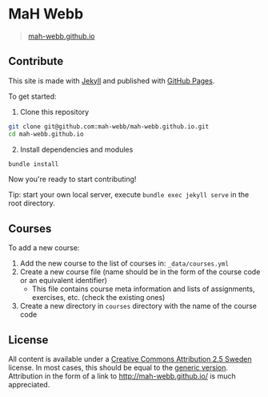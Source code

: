 MaH Webb
==================

> [mah-webb.github.io](http://mah-webb.github.io)

## Contribute

This site is made with [Jekyll](http://jekyllrb.com) and published with [GitHub Pages](https://pages.github.com/).

To get started:

1. Clone this repository

```bash
git clone git@github.com:mah-webb/mah-webb.github.io.git
cd mah-webb.github.io
```

2. Install dependencies and modules

```bash
bundle install
```

Now you're ready to start contributing!

Tip: start your own local server, execute `bundle exec jekyll serve` in the root directory.

## Courses

To add a new course:

1. Add the new course to the list of courses in: `_data/courses.yml`
2. Create a new course file (name should be in the form of the course code or an equivalent identifier)
    * This file contains course meta information and lists of assignments, exercises, etc. (check the existing ones)
3. Create a new directory in `courses` directory with the name of the course code

## License

All content is available under a [Creative Commons Attribution 2.5 Sweden](http://creativecommons.org/licenses/by/2.5/se/) license. In most cases, this should be equal to the [generic version](http://creativecommons.org/licenses/by/2.5/). Attribution in the form of a link to <http://mah-webb.github.io/> is much appreciated.

